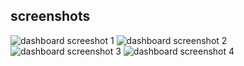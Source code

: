 ## screenshots
![dashboard screeshot 1]("wandb_screenshots\img1.png")
![dashboard screenshot 2](img2.png)
![dashboard screenshot 3](img3.png)
![dashboard screenshot 4](img4.png)